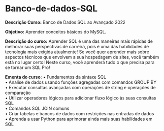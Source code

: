 # Banco-de-dados-SQL

**Descrição Curso:** Banco de Dados SQL ao Avançado 2022

**Objetivo:** Aprender conceitos básicos do MySQL.

**Descrição do curso:** Aprender SQL é uma das maneiras mais rápidas de melhorar suas perspectivas de carreira, pois é uma das habilidades de tecnologia mais exigida atualmente!  Se você quer aprender mais sobre aspectos técnicos que envolvem a sua hospedagem de sites, você também está no lugar certo!  Neste curso, você aprenderá tudo o que precisa para se tornar um SQL Pro!

**Ementa do curso:** 
• Fundamentos da sintaxe SQL  
• Analise de dados usando funções agregadas com comandos GROUP BY  
• Executar consultas avançadas com operações de string e operações de comparação  
• Utilizar operadores lógicos para adicionar fluxo lógico às suas consultas SQL  
• Comandos SQL JOIN comuns  
• Criar tabelas e bancos de dados com restrições nas entradas de dados  
• Aprenda a usar Python para aprimorar ainda mais suas habilidades em SQL
